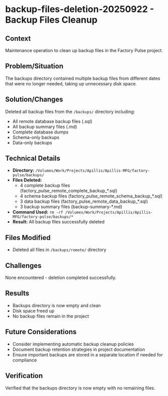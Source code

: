 # backup-files-deletion-20250922 - Backup Files Cleanup

## Context
Maintenance operation to clean up backup files in the Factory Pulse project.

## Problem/Situation
The backups directory contained multiple backup files from different dates that were no longer needed, taking up unnecessary disk space.

## Solution/Changes
Deleted all backup files from the `/backups/` directory including:
- All remote database backup files (.sql)
- All backup summary files (.md)
- Complete database dumps
- Schema-only backups
- Data-only backups

## Technical Details
- **Directory:** `/Volumes/Work/Projects/Apillis/Apillis-MFG/factory-pulse/backups/`
- **Files Deleted:**
  - 4 complete backup files (factory_pulse_remote_complete_backup_*.sql)
  - 4 schema backup files (factory_pulse_remote_schema_backup_*.sql)
  - 3 data backup files (factory_pulse_remote_data_backup_*.sql)
  - 3 backup summary files (backup-summary-*.md)
- **Command Used:** `rm -rf /Volumes/Work/Projects/Apillis/Apillis-MFG/factory-pulse/backups/*`
- **Result:** All backup files successfully deleted

## Files Modified
- Deleted all files in `/backups/remote/` directory

## Challenges
None encountered - deletion completed successfully.

## Results
- Backups directory is now empty and clean
- Disk space freed up
- No backup files remain in the project

## Future Considerations
- Consider implementing automatic backup cleanup policies
- Document backup retention strategies in project documentation
- Ensure important backups are stored in a separate location if needed for compliance

## Verification
Verified that the backups directory is now empty with no remaining files.
